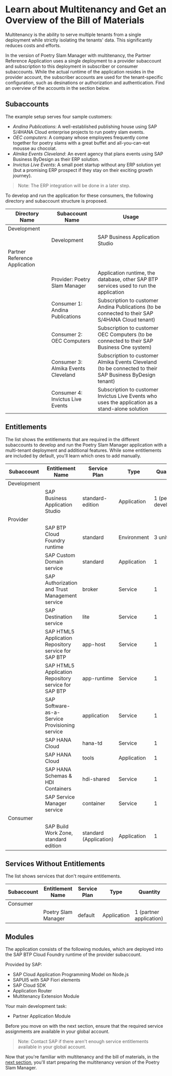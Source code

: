 # Learn about Multitenancy and Get an Overview of the Bill of Materials
Multitenancy is the ability to serve multiple tenants from a single deployment while strictly isolating the tenants' data. This significantly reduces costs and efforts.

In the version of Poetry Slam Manager with multitenancy, the Partner Reference Application uses a single deployment to a provider subaccount and subscription to this deployment in subscriber or consumer subaccounts. While the actual runtime of the application resides in the provider account, the subscriber accounts are used for the tenant-specific configuration, such as desinations or authorization and authentication. Find an overview of the accounts in the section below.

## Subaccounts
The example setup serves four sample customers: 
-	*Andina Publications*: A well-established publishing house using SAP S/4HANA Cloud enterprise projects to run poetry slam events.
-	*OEC computers*: A company whose employees frequently come together for poetry slams with a great buffet and all-you-can-eat mousse au chocolat. 
-	*Almika Events Cleveland*: An event agency that plans events using SAP Business ByDesign as their ERP solution.
-	*Invictus Live Events*: A small poet startup without any ERP solution yet (but a promising ERP prospect if they stay on their exciting growth journey). 

> Note: The ERP integration will be done in a later step.

To develop and run the application for these consumers, the following directory and subaccount structure is proposed.

| Directory Name                   | Subaccount Name                      | Usage                                                                                                       |
| --------------------             | --------------------                 | ----------------------------                                                                                |
| Development                      |                                      |                                                                                                             |
|                                  | Development                          | SAP Business Application Studio                                                                             |
| Partner Reference Application    |                                      |                                                                                                             |
|                                  | Provider: Poetry Slam Manager        | Application runtime, the database, other SAP BTP services used to run the application                       |
|                                  | Consumer 1: Andina Publications      | Subscription to customer Andina Publications (to be connected to their SAP S/4HANA Cloud tenant)            |
|                                  | Consumer 2: OEC Computers            | Subscription to customer OEC Computers (to be connected to their SAP Business One system)                   |
|                                  | Consumer 3: Almika Events Cleveland  | Subscription to customer Almika Events Cleveland (to be connected to their SAP Business ByDesign tenant)    |
|                                  | Consumer 4: Invictus Live Events     | Subscription to customer Invictus Live Events who uses the application as a stand-alone solution            |

## Entitlements
The list shows the entitlements that are required in the different subaccounts to develop and run the Poetry Slam Manager application with a multi-tenant deployment and additional features. While some entitlements are included by default, you'll learn which ones to add manually.

| Subaccount    |  Entitlement Name                                    | Service Plan              | Type          | Quantity                          | 
| -----------   |  -------------------                                 | ---------                 | ---------     | ---------                         |
| Development   |                                                      |                           |               |                                   |
|               | SAP Business Application Studio                      | standard-edition          | Application   | 1 (per developer)                 |
| Provider      |                                                      |                           |               |                                   |
|               | SAP BTP Cloud Foundry runtime                        | standard                  | Environment   | 3 units                           |
|               | SAP Custom Domain service                            | standard                  | Application   | 1                                 |
|               | SAP Authorization and Trust Management service       | broker                    | Service       | 1                                 | 
|               | SAP Destination service                              | lite                      | Service       | 1                                 | 
|               | SAP HTML5 Application Repository service for SAP BTP | app-host                  | Service       | 1                                 | 
|               | SAP HTML5 Application Repository service for SAP BTP | app-runtime               | Service       | 1                                 | 
|               | SAP Software-as-a-Service Provisioning service       | application               | Service       | 1                                 | 
|               | SAP HANA Cloud                                       | hana-td                   | Service       | 1                                 | 
|               | SAP HANA Cloud                                       | tools                     | Application   | 1                                 | 
|               | SAP HANA Schemas & HDI Containers                    | hdi-shared                | Service       | 1                                 | 
|               | SAP Service Manager service                          | container                 | Service       | 1                                 | 
| Consumer      |                                                      |                           |               |                                   |
|               | SAP Build Work Zone, standard edition                | standard (Application)    | Application   | 1                                 |


## Services Without Entitlements
The list shows services that don't require entitlements.

| Subaccount    |  Entitlement Name                                    | Service Plan              | Type          | Quantity                          | 
| -----------   |  -------------------                                 | ---------                 | ---------     | ---------                         |
| Consumer      |                                                      |                           |               |                                   |
|               | Poetry Slam Manager                                  | default                   | Application   | 1 (partner application)           |

## Modules
The application consists of the following modules, which are deployed into the SAP BTP Cloud Foundry runtime of the provider subaccount. 

Provided by SAP:
- SAP Cloud Application Programming Model on Node.js 
- SAPUI5 with SAP Fiori elements 
- SAP Cloud SDK   
- Application Router                                                           
- Multitenancy Extension Module   

Your main development task:  
- Partner Application Module                                                   

Before you move on with the next section, ensure that the required service assignments are available in your global account.

> Note: Contact SAP if there aren't enough service entitlements available in your global account.

Now that you're familiar with multitenancy and the bill of materials, in the [next section](22-Multi-Tenancy-Prepare-Deployment.md), you'll start preparing the multitenancy version of the Poetry Slam Manager.

